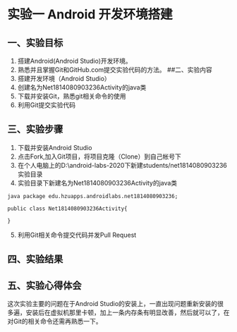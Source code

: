 # 实验一 Android 开发环境搭建
## 一、实验目标
1. 搭建Android(Android Studio)开发环境。
2. 熟悉并且掌握Git和GitHub.com提交实验代码的方法。
##二、实验内容
1. 搭建开发环境（Android Studio）
2. 创建名为Net1814080903236Activity的java类
3. 下载并安装Git，熟悉git相关命令的使用
4. 利用Git提交实验代码
## 三、实验步骤
1. 下载并安装Android Studio
2. 点击Fork,加入Git项目，将项目克隆（Clone）到自己帐号下
3. 在个人电脑上的D:\android-labs-2020下新建students/net1814080903236实验目录
4. 实验目录下新建名为Net1814080903236Activity的java类  
```    
java package edu.hzuapps.androidlabs.net1814080903236;

public class Net1814080903236Activity{

}
```
5. 利用Git相关命令提交代码并发Pull Request
## 四、实验结果
## 五、实验心得体会  
 这次实验主要的问题在于Android Studio的安装上，一直出现问题重新安装的很多遍，安装后在虚拟机那里卡顿，加上一条内存条有明显改善，然后就可以了，在对Git的相关命令还需再熟悉一下。
